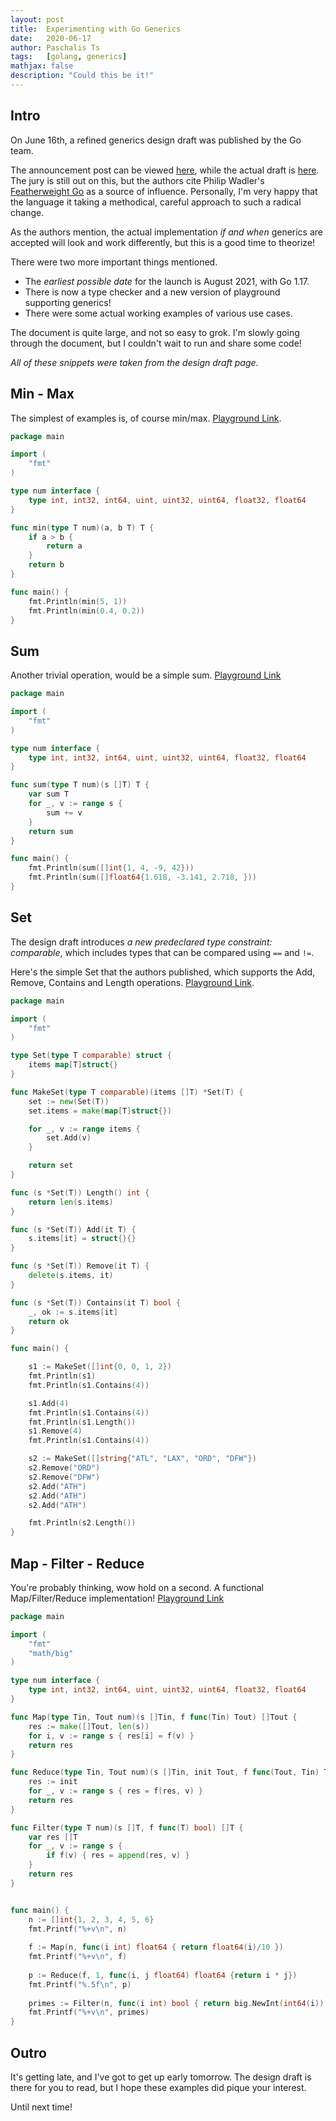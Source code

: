 ```yaml
---
layout: post
title:  Experimenting with Go Generics
date:   2020-06-17
author: Paschalis Ts
tags:   [golang, generics]
mathjax: false
description: "Could this be it!"
---
```


## Intro

On June 16th, a refined generics design draft was published by the Go team.

The announcement post can be viewed [here](https://blog.golang.org/generics-next-step), while the actual draft is [here](https://go.googlesource.com/proposal/+/refs/heads/master/design/go2draft-type-parameters.md). The jury is still out on this, but the authors cite Philip Wadler's [Featherweight Go](https://arxiv.org/abs/2005.11710) as a source of influence. Personally, I'm very happy that the language it taking a methodical, careful approach to such a radical change.

As the authors mention, the actual implementation *if and when* generics are accepted will look and work differently, but this is a good time to theorize!

There were two more important things mentioned. 

- The *earliest possible date* for the launch is August 2021, with Go 1.17. 
- There is now a type checker and a new version of playground supporting generics!
- There were some actual working examples of various use cases.

The document is quite large, and not so easy to grok. I'm slowly going through the document, but I couldn't wait to run and share some code!

*All of these snippets were taken from the design draft page*.

## Min - Max

The simplest of examples is, of course min/max. [Playground Link](https://go2goplay.golang.org/p/XhMBKX7gmqa).

```go
package main

import (
	"fmt"
)

type num interface {
	type int, int32, int64, uint, uint32, uint64, float32, float64
}

func min(type T num)(a, b T) T {
	if a > b {
		return a
	}
	return b
}

func main() {
	fmt.Println(min(5, 1))
	fmt.Println(min(0.4, 0.2))
}
```

## Sum

Another trivial operation, would be a simple sum. [Playground Link](https://go2goplay.golang.org/p/aAuFIZLOKNA)

```go   
package main

import (
	"fmt"
)

type num interface {
	type int, int32, int64, uint, uint32, uint64, float32, float64
}

func sum(type T num)(s []T) T {
	var sum T
	for _, v := range s {
		sum += v
	}
	return sum
}

func main() {
	fmt.Println(sum([]int{1, 4, -9, 42}))
	fmt.Println(sum([]float64{1.618, -3.141, 2.718, }))
}
```


## Set

The design draft introduces *a new predeclared type constraint: comparable*, which includes types that can be compared using `==` and `!=`.

Here's the simple Set that the authors published, which supports the Add, Remove, Contains and Length operations. [Playground Link](https://go2goplay.golang.org/p/JU_fAhn3Pfo).

```go
package main

import (
	"fmt"
)

type Set(type T comparable) struct {
	items map[T]struct{}
}

func MakeSet(type T comparable)(items []T) *Set(T) {
	set := new(Set(T))
	set.items = make(map[T]struct{})

	for _, v := range items {
		set.Add(v)
	}

	return set
}

func (s *Set(T)) Length() int {
	return len(s.items)
}

func (s *Set(T)) Add(it T) {
	s.items[it] = struct{}{}
}

func (s *Set(T)) Remove(it T) {
	delete(s.items, it)
}

func (s *Set(T)) Contains(it T) bool {
	_, ok := s.items[it]
	return ok
}

func main() {

	s1 := MakeSet([]int{0, 0, 1, 2})
	fmt.Println(s1)
	fmt.Println(s1.Contains(4))

	s1.Add(4)
	fmt.Println(s1.Contains(4))
	fmt.Println(s1.Length())
	s1.Remove(4)
	fmt.Println(s1.Contains(4))

	s2 := MakeSet([]string{"ATL", "LAX", "ORD", "DFW"})
	s2.Remove("ORD")
	s2.Remove("DFW")
	s2.Add("ATH")
	s2.Add("ATH")
	s2.Add("ATH")

	fmt.Println(s2.Length())
}
```



## Map - Filter - Reduce

You're probably thinking, wow hold on a second. A functional Map/Filter/Reduce implementation! [Playground Link](https://go2goplay.golang.org/p/-Cdr3jQ1RGS)
```go
package main

import (
	"fmt"
	"math/big"
)

type num interface {
	type int, int32, int64, uint, uint32, uint64, float32, float64
}

func Map(type Tin, Tout num)(s []Tin, f func(Tin) Tout) []Tout {
	res := make([]Tout, len(s))
	for i, v := range s { res[i] = f(v) }
	return res
}

func Reduce(type Tin, Tout num)(s []Tin, init Tout, f func(Tout, Tin) Tout) Tout {
	res := init
	for _, v := range s { res = f(res, v) }
	return res
}

func Filter(type T num)(s []T, f func(T) bool) []T {
	var res []T
	for _, v := range s {
		if f(v) { res = append(res, v) }
	}
	return res
}


func main() {
	n := []int{1, 2, 3, 4, 5, 6}
	fmt.Printf("%+v\n", n)
	
	f := Map(n, func(i int) float64 { return float64(i)/10 })
	fmt.Printf("%+v\n", f)
	
	p := Reduce(f, 1, func(i, j float64) float64 {return i * j})
	fmt.Printf("%.5f\n", p)
	
	primes := Filter(n, func(i int) bool { return big.NewInt(int64(i)).ProbablyPrime(0) })
	fmt.Printf("%+v\n", primes)
}
```

## Outro

It's getting late, and I've got to get up early tomorrow. The design draft is there for you to read, but I hope these examples did pique your interest.

Until next time!
